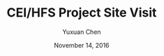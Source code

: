 ---
title: "CEI/HFS Project Site Visit"
# Make sure there are no 'th' or anything in the date
date: "November 14, 2016"
author: "Yuxuan Chen"
content: "On the sunny afternoon of November 14th, UW Solar visited the roofs of Maple Hall and Alder Hall with staff from HFS. Artisan Electric, our contractor of the CEI Testbed project, has already finished 99 percent of Maple and the 50 KW system of Alder is under construction. For some of us, it was the first time we could actually see what real solar panels look like and we were super excited to witness our project come to the final stage from blueprint. People from Artisan were really helpful in providing our members detailed information about the solar system and the construction process. Thanks, Artisan!"
# An image is optional
image: "UWSolarCEIHFS.jpg"
archive: false
# Most recent post get highest number (days since 2012) for non archived, archived get the same number just negative
order: 1779
---